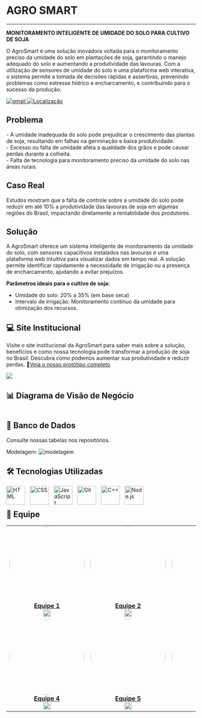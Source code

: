 # AGRO SMART

---
<b>MONITORAMENTO INTELIGENTE DE UMIDADE DO SOLO PARA CULTIVO DE SOJA</b>

<p>
O AgroSmart é uma solução inovadora voltada para o monitoramento preciso da umidade do solo em plantações de soja, garantindo o manejo adequado do solo e aumentando a produtividade das lavouras. Com a utilização de sensores de umidade do solo e uma plataforma web interativa, o sistema permite a tomada de decisões rápidas e assertivas, prevenindo problemas como estresse hídrico e encharcamento, e contribuindo para o sucesso da produção.
</p>

<p align="left">
    <a href="mailto:AgroSmart@gmail">
        <img 
            alt="gmail" 
            title="Link para enviar um email" 
            src="https://custom-icon-badges.demolab.com/badge/-AgroSmart@gmail-red?style=for-the-badge&logo=mention&logoColor=white"
        />
    </a> 
    <a href="https://www.bing.com/maps?q=São+Paulo&satid=id.sid%3Ac6cf2f6e-626c-4267-ae48-9e13ea74d2b9&FORM=KC2MAP&cp=-23.683231%7E-46.595678&lvl=10.7">
        <img 
            alt="Localização"
            title="Localização São Paulo - BR"
            src="https://custom-icon-badges.demolab.com/badge/S%C3%A3o%20Paulo-BR-green?style=for-the-badge&logo=location&logoColor=white"
        />
    </a>
</p>

## Problema
<p>
- A umidade inadequada do solo pode prejudicar o crescimento das plantas de soja, resultando em falhas na germinação e baixa produtividade. <br>
- Excesso ou falta de umidade afeta a qualidade dos grãos e pode causar perdas durante a colheita. <br>
- Falta de tecnologia para monitoramento preciso da umidade do solo nas áreas rurais.
</p>

## Caso Real
Estudos mostram que a falta de controle sobre a umidade do solo pode reduzir em até 10% a produtividade das lavouras de soja em algumas regiões do Brasil, impactando diretamente a rentabilidade dos produtores.

## Solução

<p>
A AgroSmart oferece um sistema inteligente de monitoramento da umidade do solo, com sensores capacitivos instalados nas lavouras e uma plataforma web intuitiva para visualizar dados em tempo real. A solução permite identificar rapidamente a necessidade de irrigação ou a presença de encharcamento, ajudando a evitar prejuízos.
</p>

<b>Parâmetros ideais para o cultivo de soja:</b>
- Umidade do solo: 20% a 35% (em base seca)
- Intervalo de irrigação: Monitoramento contínuo da umidade para otimização dos recursos.

## 💻 Site Institucional
Visite o site institucional da AgroSmart para saber mais sobre a solução, benefícios e como nossa tecnologia pode transformar a produção de soja no Brasil. Descubra como podemos aumentar sua produtividade e reduzir perdas. 🔗[Veja o nosso protótipo completo](https://www.figma.com/design/prototipo-agrosmart)

<img src="public/assets/prototipo.png"/>

## 📊 Diagrama de Visão de Negócio
<img src=""/>

## 🧱 Banco de Dados
Consulte nossas tabelas nos repositórios.

Modelagem:
![modelagem](https://github.com/user-attachments/assets/c0400a07-4f89-40c5-b47d-414d25d767d4)


## 🛠️ Tecnologias Utilizadas

<img 
    align="left" 
    alt="HTML"
    title="HTML" 
    width="50px" 
    style="padding-right: 10px;" 
    src="https://cdn.jsdelivr.net/gh/devicons/devicon@latest/icons/html5/html5-original.svg" 
/>
<img 
    align="left" 
    alt="CSS" 
    title="CSS"
    width="50px" 
    style="padding-right: 10px;" 
    src="https://cdn.jsdelivr.net/gh/devicons/devicon@latest/icons/css3/css3-original.svg" 
/>
<img 
    align="left" 
    alt="JavaScript" 
    title="JavaScript"
    width="50px" 
    style="padding-right: 10px;" 
    src="https://cdn.jsdelivr.net/gh/devicons/devicon@latest/icons/javascript/javascript-original.svg" 
/>
<img 
    align="left" 
    alt="Git" 
    title="Git"
    width="50px" 
    style="padding-right: 10px;" 
    src="https://cdn.jsdelivr.net/gh/devicons/devicon@latest/icons/git/git-original.svg" 
/>
<img 
    align="left" 
    alt="C++" 
    title="C++"
    width="50px" 
    style="padding-right: 10px;" 
    src="https://cdn.jsdelivr.net/gh/devicons/devicon@latest/icons/cplusplus/cplusplus-original.svg" 
/>
<img 
    align="left" 
    alt="Node.js" 
    title="Node.js"
    width="50px" 
    style="padding-right: 10px;" 
    src="https://cdn.jsdelivr.net/gh/devicons/devicon@latest/icons/nodejs/nodejs-original.svg" 
/>
<br><br>

## 👥 Equipe

<table>
<tr>
<td align="center">
    <a href="https://github.com/usuario1">
        <img src="public/assets/equipe1.jpg" style="border-radius: 50%;" width="200px" /><br/>
        <b>Equipe 1</b>
    </a><br />
    <a href="https://github.com/usuario1">
        <img src="https://www.svgrepo.com/show/439171/github.svg" width="20"/>
    </a>
</td>

<td align="center">
    <a href="https://github.com/usuario2">
        <img src="public/assets/equipe2.jpg" style="border-radius: 50%;" width="200px" /><br/>
        <b>Equipe 2</b>
    </a><br />
    <a href="https://github.com/usuario2">
        <img src="https://www.svgrepo.com/show/439171/github.svg" width="20"/>
    </a>
</td>

<td align="center">
    <a href="https://github.com/usuario3">
        <img src="public/assets/equipe3.jpg" style="border-radius: 50%;" width="200px" /><br/>
        <b>Equipe 3</b>
    </a><br />
    <a href="https://github.com/usuario3">
        <img src="https://www.svgrepo.com/show/439171/github.svg" width="20"/>
    </a>
</td>
</tr>

<tr>
<td align="center">
    <a href="https://github.com/usuario4">
        <img src="public/assets/equipe4.jpg" style="border-radius: 50%;" width="200px" /><br/>
        <b>Equipe 4</b>
    </a><br />
    <a href="https://github.com/usuario4">
        <img src="https://www.svgrepo.com/show/439171/github.svg" width="20"/>
    </a>
</td>

<td align="center">
    <a href="https://github.com/usuario5">
        <img src="public/assets/equipe5.jpg" style="border-radius: 50%;" width="200px" /><br/>
        <b>Equipe 5</b>
    </a><br />
    <a href="https://github.com/usuario5">
        <img src="https://www.svgrepo.com/show/439171/github.svg" width="20"/>
    </a>
</td>

<td align="center">
    <a href="https://github.com/usuario6">
        <img src="public/assets/equipe6.jpg" style="border-radius: 50%;" width="200px" /><br/>
        <b>Equipe 6</b>
    </a><br />
    <a href="https://github.com/usuario6">
        <img src="https://www.svgrepo.com/show/439171/github.svg" width="20"/>
    </a>
</td>
</tr>
</table>
